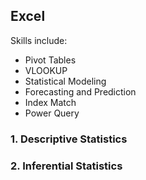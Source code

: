 ## Excel

Skills include: 
- Pivot Tables
- VLOOKUP
- Statistical Modeling
- Forecasting and Prediction
- Index Match
- Power Query

### 1. Descriptive Statistics


### 2. Inferential Statistics




